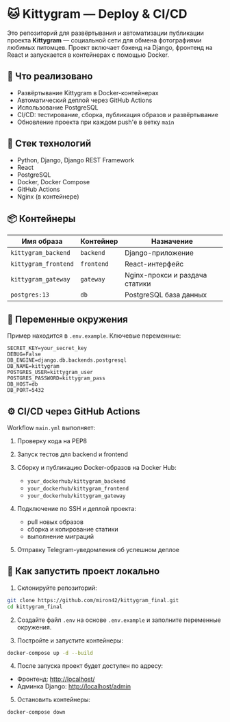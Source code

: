 # 🐱 Kittygram — Deploy & CI/CD

Это репозиторий для развёртывания и автоматизации публикации проекта **Kittygram** — социальной сети для обмена фотографиями любимых питомцев. Проект включает бэкенд на Django, фронтенд на React и запускается в контейнерах с помощью Docker.

## 🚀 Что реализовано

* Развёртывание Kittygram в Docker-контейнерах
* Автоматический деплой через GitHub Actions
* Использование PostgreSQL
* CI/CD: тестирование, сборка, публикация образов и развёртывание
* Обновление проекта при каждом push'е в ветку `main`

## 🧩 Стек технологий

* Python, Django, Django REST Framework
* React
* PostgreSQL
* Docker, Docker Compose
* GitHub Actions
* Nginx (в контейнере)

## 📦 Контейнеры

| Имя образа           | Контейнер  | Назначение                     |
| -------------------- | ---------- | ------------------------------ |
| `kittygram_backend`  | `backend`  | Django-приложение              |
| `kittygram_frontend` | `frontend` | React-интерфейс                |
| `kittygram_gateway`  | `gateway`  | Nginx-прокси и раздача статики |
| `postgres:13`        | `db`       | PostgreSQL база данных         |

## 🔐 Переменные окружения

Пример находится в `.env.example`. Ключевые переменные:

```env
SECRET_KEY=your_secret_key
DEBUG=False
DB_ENGINE=django.db.backends.postgresql
DB_NAME=kittygram
POSTGRES_USER=kittygram_user
POSTGRES_PASSWORD=kittygram_pass
DB_HOST=db
DB_PORT=5432
```

## ⚙️ CI/CD через GitHub Actions

Workflow `main.yml` выполняет:

1. Проверку кода на PEP8
2. Запуск тестов для backend и frontend
3. Сборку и публикацию Docker-образов на Docker Hub:

   * `your_dockerhub/kittygram_backend`
   * `your_dockerhub/kittygram_frontend`
   * `your_dockerhub/kittygram_gateway`
4. Подключение по SSH и деплой проекта:

   * pull новых образов
   * сборка и копирование статики
   * выполнение миграций
5. Отправку Telegram-уведомления об успешном деплое

## 🐳 Как запустить проект локально

1. Склонируйте репозиторий:

```bash
git clone https://github.com/miron42/kittygram_final.git
cd kittygram_final
```

2. Создайте файл `.env` на основе `.env.example` и заполните переменные окружения.

3. Постройте и запустите контейнеры:

```bash
docker-compose up -d --build
```

4. После запуска проект будет доступен по адресу:

* Фронтенд: [http://localhost/](http://localhost/)
* Админка Django: [http://localhost/admin](http://localhost/admin)

5. Остановить контейнеры:

```bash
docker-compose down
```
